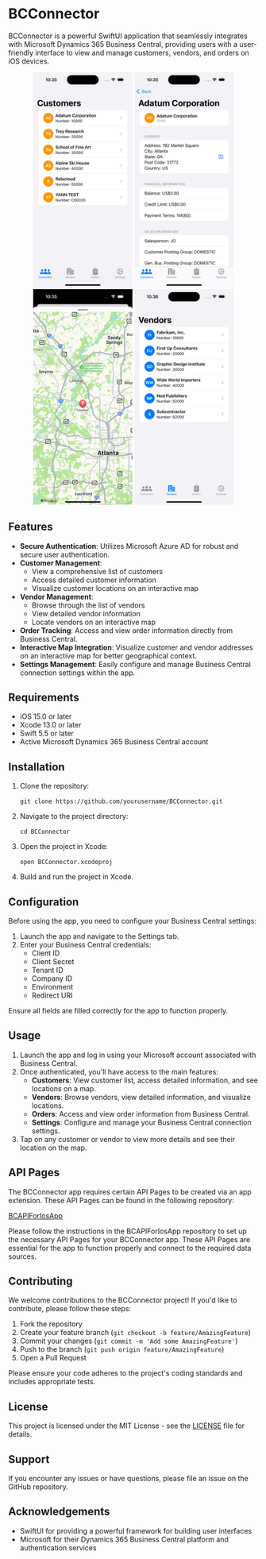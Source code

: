 # BCConnector

BCConnector is a powerful SwiftUI application that seamlessly integrates with Microsoft Dynamics 365 Business Central, providing users with a user-friendly interface to view and manage customers, vendors, and orders on iOS devices.

<p align="center">
  <img src="screenshot1.png" width="200" alt="BCConnector Screenshot 1">
  <img src="screenshot2.png" width="200" alt="BCConnector Screenshot 2">
  <img src="screenshot3.png" width="200" alt="BCConnector Screenshot 3">
  <img src="screenshot4.png" width="200" alt="BCConnector Screenshot 4">
</p>

## Features

- **Secure Authentication**: Utilizes Microsoft Azure AD for robust and secure user authentication.
- **Customer Management**: 
  - View a comprehensive list of customers
  - Access detailed customer information
  - Visualize customer locations on an interactive map
- **Vendor Management**:
  - Browse through the list of vendors
  - View detailed vendor information
  - Locate vendors on an interactive map
- **Order Tracking**: Access and view order information directly from Business Central.
- **Interactive Map Integration**: Visualize customer and vendor addresses on an interactive map for better geographical context.
- **Settings Management**: Easily configure and manage Business Central connection settings within the app.

## Requirements

- iOS 15.0 or later
- Xcode 13.0 or later
- Swift 5.5 or later
- Active Microsoft Dynamics 365 Business Central account

## Installation

1. Clone the repository:
   ```
   git clone https://github.com/yourusername/BCConnector.git
   ```
2. Navigate to the project directory:
   ```
   cd BCConnector
   ```
3. Open the project in Xcode:
   ```
   open BCConnector.xcodeproj
   ```
4. Build and run the project in Xcode.

## Configuration

Before using the app, you need to configure your Business Central settings:

1. Launch the app and navigate to the Settings tab.
2. Enter your Business Central credentials:
   - Client ID
   - Client Secret
   - Tenant ID
   - Company ID
   - Environment
   - Redirect URI

Ensure all fields are filled correctly for the app to function properly.

## Usage

1. Launch the app and log in using your Microsoft account associated with Business Central.
2. Once authenticated, you'll have access to the main features:
   - **Customers**: View customer list, access detailed information, and see locations on a map.
   - **Vendors**: Browse vendors, view detailed information, and visualize locations.
   - **Orders**: Access and view order information from Business Central.
   - **Settings**: Configure and manage your Business Central connection settings.
3. Tap on any customer or vendor to view more details and see their location on the map.

## API Pages

The BCConnector app requires certain API Pages to be created via an app extension. These API Pages can be found in the following repository:

[BCAPIForIosApp](https://github.com/yannstlo/BCAPIForIosApp)

Please follow the instructions in the BCAPIForIosApp repository to set up the necessary API Pages for your BCConnector app. These API Pages are essential for the app to function properly and connect to the required data sources.

## Contributing

We welcome contributions to the BCConnector project! If you'd like to contribute, please follow these steps:

1. Fork the repository
2. Create your feature branch (`git checkout -b feature/AmazingFeature`)
3. Commit your changes (`git commit -m 'Add some AmazingFeature'`)
4. Push to the branch (`git push origin feature/AmazingFeature`)
5. Open a Pull Request

Please ensure your code adheres to the project's coding standards and includes appropriate tests.

## License

This project is licensed under the MIT License - see the [LICENSE](LICENSE) file for details.

## Support

If you encounter any issues or have questions, please file an issue on the GitHub repository.

## Acknowledgements

- SwiftUI for providing a powerful framework for building user interfaces
- Microsoft for their Dynamics 365 Business Central platform and authentication services
